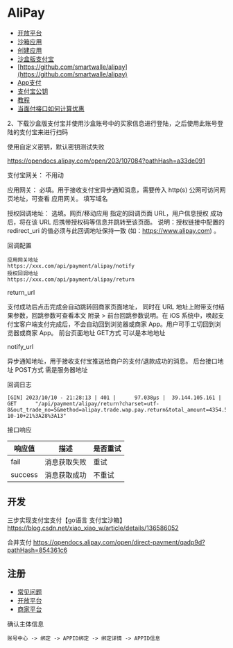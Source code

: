 # AliPay

- [开放平台](https://open.alipay.com/develop/manage)
- [沙箱应用](https://open.alipay.com/develop/sandbox/app)
- [创建应用](https://opendocs.alipay.com/open/200/105310)
- [沙盒版支付宝]()
- [https://github.com/smartwalle/alipay](https://github.com/smartwalle/alipay)
- [App支付]()
- [支付宝公钥](https://opendocs.alipay.com/support/01rauu)
- [教程](https://blog.csdn.net/qq_56282336/article/details/130845610)
- [当面付接口如何计算优惠](https://developer.aliyun.com/article/710915)


2、下载沙盒版支付宝并使用沙盒账号中的买家信息进行登陆，之后使用此账号登陆的支付宝来进行扫码

使用自定义密钥，默认密钥测试失败



https://opendocs.alipay.com/open/203/107084?pathHash=a33de091


支付宝网关：
不用动

应用网关：
必填。用于接收支付宝异步通知消息，需要传入 http(s) 公网可访问网页地址，可查看 应用网关。
填写域名

授权回调地址：
选填。网页/移动应用 指定的回调页面 URL，用户信息授权 成功后，将在该 URL 后携带授权码等信息并跳转至该页面。
说明：授权链接中配置的 redirect_uri 的值必须与此回调地址保持一致 (如：https://www.alipay.com) 。

回调配置
```
应用网关地址
https://xxx.com/api/payment/alipay/notify
授权回调地址
https://xxx.com/api/payment/alipay/return
```

return_url

支付成功后点击完成会自动跳转回商家页面地址， 同时在 URL 地址上附带支付结果参数，回跳参数可查看本文 附录 > 前台回跳参数说明。在 iOS 系统中，唤起支付宝客户端支付完成后，不会自动回到浏览器或商家 App。用户可手工切回到浏览器或商家 App。
前台页面地址
GET方式
可以是本地地址


notify_url

异步通知地址，用于接收支付宝推送给商户的支付/退款成功的消息。
后台接口地址
POST方式
需是服务器地址


回调日志
```
[GIN] 2023/10/10 - 21:28:13 | 401 |      97.038µs |  39.144.105.161 | GET      "/api/payment/alipay/return?charset=utf-8&out_trade_no=5&method=alipay.trade.wap.pay.return&total_amount=4354.50&sign=Rrch2x3VzLj15kxso2G8RDWpVLTA%2B74uVBj7cgAC%2BNHAMYr5nijF%2FkRGyAdWfKEEXSde81mMVUSWaKPtXVDkUkyygu%2B2KymN%2BKJl2iVHVPSMVmiTbXkg5MZpU4c2R3WGTSiXhVPd4K8HW6upcnDF1HGcMh2%2F80DcdMnCfHxZ18Ch1tY4rkrY3Myp%2BCPunAsMLbKQiNmdowgOPPYtaPVrsUBU32n8aOm2v2YlRabI0Tbu9Ttq9ktn9g6fB3R5pfk0p6CZrrJySL8FjJPlJDGOCJxWoQr%2B9FCtxvyjJpnJ9gi6Fgi3kCo9uIeQMe03j9n8xhRbN0estknRNlt%2Fci0IYw%3D%3D&trade_no=2023101022001497300500953093&auth_app_id=9021000128688617&version=1.0&app_id=9021000128688617&sign_type=RSA2&seller_id=2088721014934993&timestamp=2023-10-10+21%3A28%3A13"
```


接口响应

响应值	| 描述	| 是否重试
--- | --- | ---
fail	| 消息获取失败	| 重试
success	| 消息获取成功	| 不重试


## 开发

三步实现支付宝支付【go语言 支付宝沙箱】
https://blog.csdn.net/xiao_xiao_w/article/details/136586052

合并支付
https://opendocs.alipay.com/open/direct-payment/qadp9d?pathHash=854361c6


## 注册

- [常见问题](https://opendocs.alipay.com/open/204/105849/)
- [开放平台](https://open.alipay.com/develop/manage)
- [商家平台](https://b.alipay.com/page/store-management/infomanage)

确认主体信息
```
账号中心 -> 绑定 -> APPID绑定 -> 绑定详情 -> APPID信息
```
